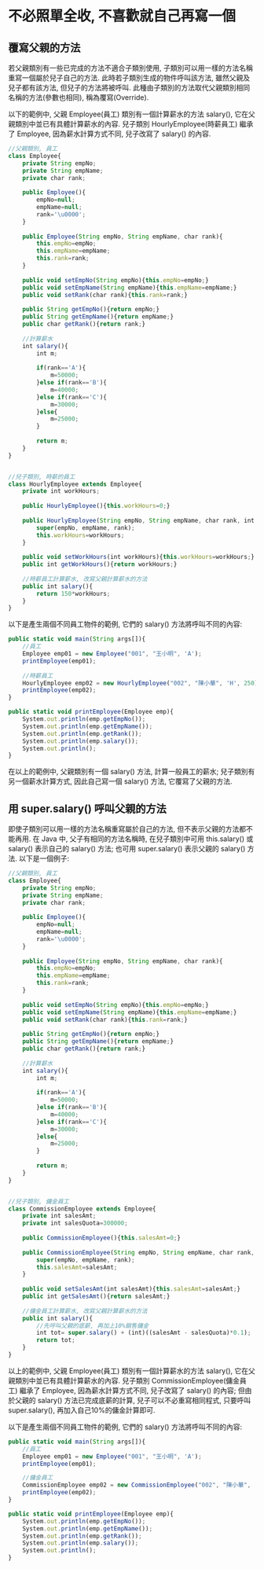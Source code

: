 # 不必照單全收, 不喜歡就自己再寫一個


## 覆寫父親的方法
若父親類別有一些已完成的方法不適合子類別使用, 子類別可以用一樣的方法名稱重寫一個屬於兒子自己的方法.
此時若子類別生成的物件呼叫該方法, 雖然父親及兒子都有該方法, 但兒子的方法將被呼叫.
此種由子類別的方法取代父親類別相同名稱的方法(參數也相同), 稱為覆寫(Override). 

以下的範例中, 父親 Employee(員工) 類別有一個計算薪水的方法 salary(), 它在父親類別中並已有具體計算薪水的內容.
兒子類別 HourlyEmployee(時薪員工) 繼承了 Employee, 因為薪水計算方式不同, 兒子改寫了 salary() 的內容.
 
```javascript
//父親類別, 員工
class Employee{
    private String empNo;
    private String empName;
    private char rank;
	
    public Employee(){
        empNo=null;
        empName=null;
        rank='\u0000';
    }
	
    public Employee(String empNo, String empName, char rank){
        this.empNo=empNo;
        this.empName=empName;
        this.rank=rank;
    }
		
    public void setEmpNo(String empNo){this.empNo=empNo;}
    public void setEmpName(String empName){this.empName=empName;}
    public void setRank(char rank){this.rank=rank;}
	
    public String getEmpNo(){return empNo;}
    public String getEmpName(){return empName;}
    public char getRank(){return rank;}
	
    //計算薪水
    int salary(){
        int m;
		
        if(rank=='A'){	
            m=50000;
        }else if(rank=='B'){
            m=40000;
        }else if(rank=='C'){
            m=30000;
        }else{
            m=25000;
        }	
		
        return m;
    }
}


//兒子類別, 時薪的員工
class HourlyEmployee extends Employee{
    private int workHours;
	
    public HourlyEmployee(){this.workHours=0;}
	
    public HourlyEmployee(String empNo, String empName, char rank, int workHours){
        super(empNo, empName, rank);
        this.workHours=workHours;
    }
	
    public void setWorkHours(int workHours){this.workHours=workHours;}
    public int getWorkHours(){return workHours;}
	
    //時薪員工計算薪水, 改寫父親計算薪水的方法
    public int salary(){
        return 150*workHours;
    }
}
```

以下是產生兩個不同員工物件的範例, 它們的 salary() 方法將呼叫不同的內容:

```javascript
public static void main(String args[]){
    //員工
    Employee emp01 = new Employee("001", "王小明", 'A');
    printEmployee(emp01);
			
    //時薪員工
    HourlyEmployee emp02 = new HourlyEmployee("002", "陳小華", 'H', 250);
    printEmployee(emp02);
}	

public static void printEmployee(Employee emp){
    System.out.println(emp.getEmpNo());  
    System.out.println(emp.getEmpName());  
    System.out.println(emp.getRank()); 
    System.out.println(emp.salary());	
    System.out.println();
}	
```

在以上的範例中, 父親類別有一個 salary() 方法, 計算一般員工的薪水; 兒子類別有另一個薪水計算方式, 
因此自己寫一個 salary() 方法, 它覆寫了父親的方法.



## 用 super.salary() 呼叫父親的方法
即使子類別可以用一樣的方法名稱重寫屬於自己的方法, 但不表示父親的方法都不能再用.
在 Java 中, 父子有相同的方法名稱時, 在兒子類別中可用 this.salary() 或 salary() 表示自己的 salary() 方法;
也可用 super.salary() 表示父親的 salary() 方法. 以下是一個例子:
 
```javascript
//父親類別, 員工
class Employee{
    private String empNo;
    private String empName;
    private char rank;
	
    public Employee(){
        empNo=null;
        empName=null;
        rank='\u0000';
    }
	
    public Employee(String empNo, String empName, char rank){
        this.empNo=empNo;
        this.empName=empName;
        this.rank=rank;
    }
		
    public void setEmpNo(String empNo){this.empNo=empNo;}
    public void setEmpName(String empName){this.empName=empName;}
    public void setRank(char rank){this.rank=rank;}
	
    public String getEmpNo(){return empNo;}
    public String getEmpName(){return empName;}
    public char getRank(){return rank;}
	
    //計算薪水
    int salary(){
        int m;
		
        if(rank=='A'){	
            m=50000;
        }else if(rank=='B'){
            m=40000;
        }else if(rank=='C'){
            m=30000;
        }else{
            m=25000;
        }	
		
        return m;
    }
}


//兒子類別, 傭金員工
class CommissionEmployee extends Employee{
    private int salesAmt;
    private int salesQuota=300000;  
	
    public CommissionEmployee(){this.salesAmt=0;}
	
    public CommissionEmployee(String empNo, String empName, char rank, int salesAmt){
        super(empNo, empName, rank);
        this.salesAmt=salesAmt;
    }
	
    public void setSalesAmt(int salesAmt){this.salesAmt=salesAmt;}
    public int getSalesAmt(){return salesAmt;}
	
    //傭金員工計算薪水, 改寫父親計算薪水的方法
    public int salary(){
        //先呼叫父親的底薪, 再加上10%銷售傭金
    	int tot= super.salary() + (int)((salesAmt - salesQuota)*0.1);  
    	return tot;
    }
}
```
以上的範例中, 父親 Employee(員工) 類別有一個計算薪水的方法 salary(), 它在父親類別中並已有具體計算薪水的內容.
兒子類別 CommissionEmployee(傭金員工) 繼承了 Employee, 因為薪水計算方式不同, 兒子改寫了 salary() 的內容; 
但由於父親的 salary() 方法已完成底薪的計算, 兒子可以不必重寫相同程式, 只要呼叫 super.salary(), 
再加入自己10%的傭金計算即可.

<p>
以下是產生兩個不同員工物件的範例, 它們的 salary() 方法將呼叫不同的內容:

```javascript
public static void main(String args[]){
    //員工
    Employee emp01 = new Employee("001", "王小明", 'A');
    printEmployee(emp01);

    //傭金員工
    CommissionEmployee emp02 = new CommissionEmployee("002", "陳小華", 'C', 450000);
    printEmployee(emp02);
}	

public static void printEmployee(Employee emp){
    System.out.println(emp.getEmpNo());  
    System.out.println(emp.getEmpName());  
    System.out.println(emp.getRank()); 
    System.out.println(emp.salary());	
    System.out.println();
}
```
